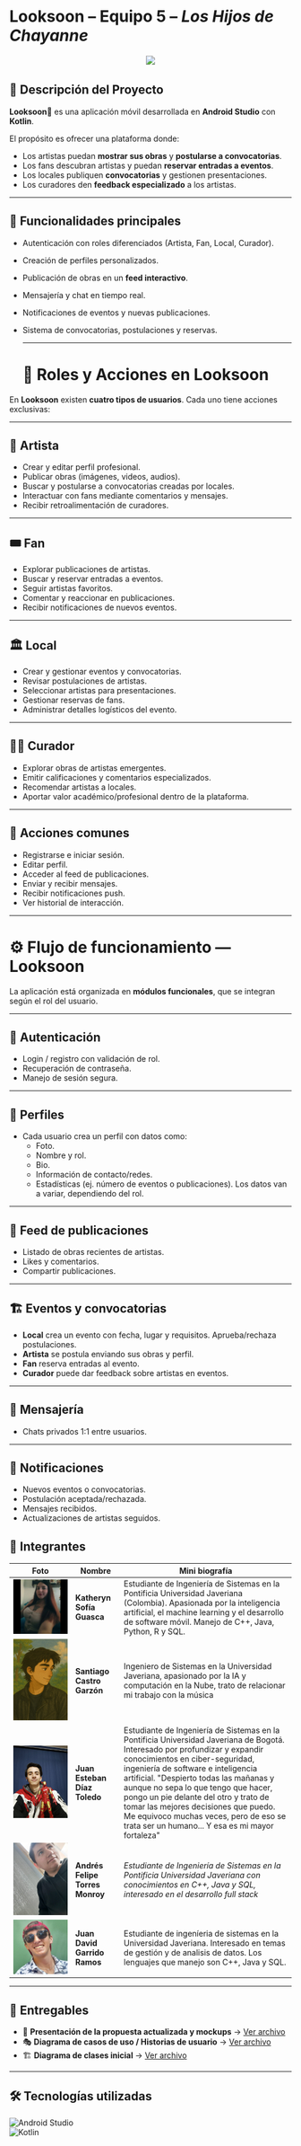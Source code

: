 # Looksoon – Equipo 5 – *Los Hijos de Chayanne*

<p align="center">
  <img src="https://readme-typing-svg.herokuapp.com/?lines=Computación%20Móvil;Los%20Hijos%20de%20Chayanne;IA;Estudiantes;Computación%20en%20la%20Nube;Compose%20UI&center=true&width=600&height=45">
</p>

## 📌 Descripción del Proyecto

**Looksoon📱** es una aplicación móvil desarrollada en **Android Studio** con **Kotlin**.  

  El propósito es ofrecer una plataforma donde:
- Los artistas puedan **mostrar sus obras** y **postularse a convocatorias**.
- Los fans descubran artistas y puedan **reservar entradas a eventos**.
- Los locales publiquen **convocatorias** y gestionen presentaciones.
- Los curadores den **feedback especializado** a los artistas.

---

## 🔑 Funcionalidades principales

- Autenticación con roles diferenciados (Artista, Fan, Local, Curador).
- Creación de perfiles personalizados.
- Publicación de obras en un **feed interactivo**.
- Mensajería y chat en tiempo real.
- Notificaciones de eventos y nuevas publicaciones.
- Sistema de convocatorias, postulaciones y reservas.

  ---

  # 👥 Roles y Acciones en Looksoon

En **Looksoon** existen **cuatro tipos de usuarios**. Cada uno tiene acciones exclusivas:

---

## 🎨 Artista
- Crear y editar perfil profesional.
- Publicar obras (imágenes, videos, audios).
- Buscar y postularse a convocatorias creadas por locales.
- Interactuar con fans mediante comentarios y mensajes.
- Recibir retroalimentación de curadores.

---

## 🎟 Fan
- Explorar publicaciones de artistas.
- Buscar y reservar entradas a eventos.
- Seguir artistas favoritos.
- Comentar y reaccionar en publicaciones.
- Recibir notificaciones de nuevos eventos.

---

## 🏛 Local
- Crear y gestionar eventos y convocatorias.
- Revisar postulaciones de artistas.
- Seleccionar artistas para presentaciones.
- Gestionar reservas de fans.
- Administrar detalles logísticos del evento.

---

## 🧑‍💼 Curador
- Explorar obras de artistas emergentes.
- Emitir calificaciones y comentarios especializados.
- Recomendar artistas a locales.
- Aportar valor académico/profesional dentro de la plataforma.

---

## 🔄 Acciones comunes
- Registrarse e iniciar sesión.
- Editar perfil.
- Acceder al feed de publicaciones.
- Enviar y recibir mensajes.
- Recibir notificaciones push.
- Ver historial de interacción.

---

# ⚙️ Flujo de funcionamiento — Looksoon

La aplicación está organizada en **módulos funcionales**, que se integran según el rol del usuario.

---

## 🔐 Autenticación
- Login / registro con validación de rol.
- Recuperación de contraseña.
- Manejo de sesión segura.

---

## 👤 Perfiles
- Cada usuario crea un perfil con datos como:
  - Foto.
  - Nombre y rol.
  - Bio.
  - Información de contacto/redes.
  - Estadísticas (ej. número de eventos o publicaciones).
  Los datos van a variar, dependiendo del rol.

---

## 📰 Feed de publicaciones
- Listado de obras recientes de artistas.
- Likes y comentarios.
- Compartir publicaciones.

---

## 🏗 Eventos y convocatorias
- **Local** crea un evento con fecha, lugar y requisitos.
  Aprueba/rechaza postulaciones.
- **Artista** se postula enviando sus obras y perfil.
- **Fan** reserva entradas al evento.
- **Curador** puede dar feedback sobre artistas en eventos.

---

## 💬 Mensajería
- Chats privados 1:1 entre usuarios.

---

## 🔔 Notificaciones
- Nuevos eventos o convocatorias.
- Postulación aceptada/rechazada.
- Mensajes recibidos.
- Actualizaciones de artistas seguidos.



## 👥 Integrantes

| Foto | Nombre | Mini biografía |
|------|--------|----------------|
| ![Foto Katheryn](https://github.com/PUJ-ICM-4013/Looksoon/blob/main/ing.jpg?raw=true) | **Katheryn Sofía Guasca** | Estudiante de Ingeniería de Sistemas en la Pontificia Universidad Javeriana (Colombia). Apasionada por la inteligencia artificial, el machine learning y el desarrollo de software móvil. Manejo de C++, Java, Python, R y SQL. |
| ![Foto Santiago](foto_perfil_github.jpeg) | **Santiago Castro Garzón** | Ingeniero de Sistemas en la Universidad Javeriana, apasionado por la IA y computación en la Nube, trato de relacionar mi trabajo con la música |
| ![Foto Juan Esteban](https://github.com/PUJ-ICM-4013/Looksoon/blob/main/juanes%20(2).jpg) | **Juan Esteban Díaz Toledo** | Estudiante de Ingeniería de Sistemas en la Pontificia Universidad Javeriana de Bogotá. Interesado por profundizar y expandir conocimientos en ciber-seguridad, ingeniería de software e inteligencia artificial. "Despierto todas las mañanas y aunque no sepa lo que tengo que hacer, pongo un pie delante del otro y trato de tomar las mejores decisiones que puedo. Me equivoco muchas veces, pero de eso se trata ser un humano... Y esa es mi mayor fortaleza" |
| ![Foto Andrés](https://github.com/PUJ-ICM-4013/Looksoon/blob/main/WhatsApp%20Image%202025-08-13%20at%202.26.17%20PM.jpeg) | **Andrés Felipe Torres Monroy** | *Estudiante de Ingeniería de Sistemas en la Pontificia Universidad Javeriana con conocimientos en C++, Java y SQL, interesado en el desarrollo full stack* |
| ![Foto Juan David](https://github.com/PUJ-ICM-4013/Looksoon/blob/main/IMG_20241112_212030_989.webp) | **Juan David Garrido Ramos** | Estudiante de ingeníeria de sistemas en la Universidad Javeriana. Interesado en temas de gestión y de analisis de datos. Los lenguajes que manejo son C++, Java y SQL. |


---

## 📂 Entregables

- 📑 **Presentación de la propuesta actualizada y mockups** → [Ver archivo](https://www.canva.com/design/DAGymMGqlec/_6j-Pk2OrCCligBksTqADw/edit?utm_content=DAGymMGqlec&utm_campaign=designshare&utm_medium=link2&utm_source=sharebutton)
- 🎭 **Diagrama de casos de uso / Historias de usuario** → [Ver archivo](https://github.com/PUJ-ICM-4013/Looksoon/blob/main/Diagrama%20de%20casos%20de%20uso.jpeg)  
- 🏗️ **Diagrama de clases inicial** → [Ver archivo](https://github.com/PUJ-ICM-4013/Looksoon/blob/main/Diagrama%20de%20clases.png)  

---

## 🛠️ Tecnologías utilizadas

![Android Studio](https://img.shields.io/badge/Android_Studio-3DDC84?style=for-the-badge&logo=android-studio&logoColor=white)  
![Kotlin](https://img.shields.io/badge/Kotlin-0095D5?style=for-the-badge&logo=kotlin&logoColor=white)
